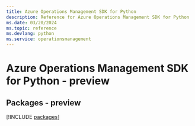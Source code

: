 ```yaml
---
title: Azure Operations Management SDK for Python
description: Reference for Azure Operations Management SDK for Python
ms.date: 03/20/2024
ms.topic: reference
ms.devlang: python
ms.service: operationsmanagement
---
```

# Azure Operations Management SDK for Python - preview
## Packages - preview
[!INCLUDE [packages](operations-management-index.md)]